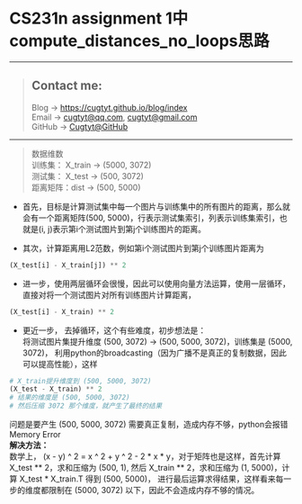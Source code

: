 # CS231n assignment 1中compute_distances_no_loops思路

---
> ## Contact me:
> Blog -> <https://cugtyt.github.io/blog/index>  
> Email -> <cugtyt@qq.com>, <cugtyt@gmail.com>  
> GitHub -> [Cugtyt@GitHub](https://github.com/Cugtyt)

---

> 数据维数  
> 训练集： X_train -> (5000, 3072)  
> 测试集： X_test -> (500, 3072)  
> 距离矩阵：dist -> (500, 5000)

- 首先，目标是计算测试集中每一个图片与训练集中的所有图片的距离，那么就会有一个距离矩阵(500, 5000)，行表示测试集索引，列表示训练集索引，也就是(i, j)表示第i个测试图片到第j个训练图片的距离。

- 其次，计算距离用L2范数，例如第i个测试图片到第j个训练图片距离为 
``` python
(X_test[i] - X_train[j]) ** 2 
```
- 进一步，使用两层循环会很慢，因此可以使用向量方法运算，使用一层循环，直接对将一个测试图片对所有训练图片计算距离，
 ``` python
 (X_test[i] - X_train) ** 2
 ```
-  更近一步， 去掉循环，这个有些难度，初步想法是：  
 将测试图片集提升维度 (500, 3072) -> (500, 5000, 3072)，训练集是 (5000, 3072)， 利用python的broadcasting（因为广播不是真正的复制数据，因此可以提高性能），这样
 ``` python
 # X_train提升维度到 (500, 5000, 3072)
 (X_test - X_train) ** 2
 # 结果的维度是 (500, 5000, 3072)
 # 然后压缩 3072 那个维度，就产生了最终的结果
 ```
 问题是要产生 (500, 5000, 3072) 需要真正复制，造成内存不够，python会报错 Memory Error  
**解决方法：**  
数学上， (x - y) ^ 2 = x ^ 2 + y ^ 2 - 2 * x * y，对于矩阵也是这样，首先计算 X_test ** 2，求和压缩为 (500, 1), 然后 X_train ** 2，求和压缩为 (1, 5000)，计算 X_test * X_train.T 得到 (500, 5000)， 进行最后运算求得结果，这样看来每一步的维度都限制在 (5000, 3072) 以下，因此不会造成内存不够的情况。

